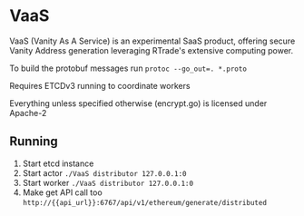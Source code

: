 # VaaS

VaaS (Vanity As A Service) is an experimental SaaS product, offering secure Vanity Address generation leveraging RTrade's extensive computing power.

To build the protobuf messages run `protoc --go_out=. *.proto`

Requires ETCDv3 running to coordinate workers

Everything unless specified otherwise (encrypt.go) is licensed under Apache-2

## Running

1) Start etcd instance
2) Start actor `./VaaS distributor 127.0.0.1:0`
3) Start worker `./VaaS distributor 127.0.0.1:0`
4) Make get API call too `http://{{api_url}}:6767/api/v1/ethereum/generate/distributed`
